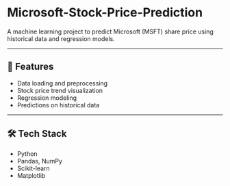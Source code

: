 # Microsoft-Stock-Price-Prediction

A machine learning project to predict Microsoft (MSFT) share price using historical data and regression models.

---

## 🧠 Features
- Data loading and preprocessing
- Stock price trend visualization
- Regression modeling
- Predictions on historical data

---

## 🛠️ Tech Stack
- Python
- Pandas, NumPy
- Scikit-learn
- Matplotlib
